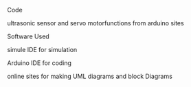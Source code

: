 Code 

ultrasonic sensor and servo motorfunctions from arduino sites 

Software Used

simule IDE for simulation

Arduino IDE for coding 

online sites for making UML diagrams and block Diagrams 

